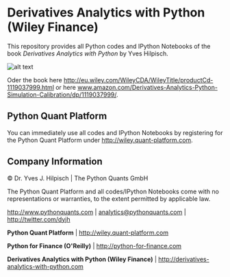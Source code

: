 # Derivatives Analytics with Python (Wiley Finance)

This repository provides all Python codes and IPython Notebooks of the book _Derivatives Analytics with Python_ by Yves Hilpisch.

![alt text](http://hilpisch.com/images/derivatives_analytics_front.jpg "Book Cover")

Oder the book here http://eu.wiley.com/WileyCDA/WileyTitle/productCd-1119037999.html or here www.amazon.com/Derivatives-Analytics-Python-Simulation-Calibration/dp/1119037999/.

## Python Quant Platform

You can immediately use all codes and IPython Notebooks by registering for the Python Quant Platform under http://wiley.quant-platform.com.


## Company Information

© Dr. Yves J. Hilpisch \| The Python Quants GmbH

The Python Quant Platform and all codes/IPython Notebooks come with no representations or warranties, to the extent permitted by applicable law.

http://www.pythonquants.com \| analytics@pythonquants.com \|
http://twitter.com/dyjh

**Python Quant Platform** \| http://wiley.quant-platform.com

**Python for Finance (O'Reilly)** \|
http://python-for-finance.com

**Derivatives Analytics with Python (Wiley Finance)** \|
http://derivatives-analytics-with-python.com
